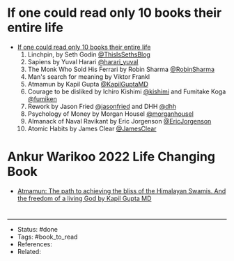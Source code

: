 # If one could read only 10 books their entire life
- [If one could read only 10 books their entire life](https://twitter.com/warikoo/status/1588409404616888320)
	1. Linchpin, by Seth Godin [@ThisIsSethsBlog](https://twitter.com/ThisIsSethsBlog)
	2. Sapiens by Yuval Harari [@harari_yuval](https://twitter.com/harari_yuval)
	3. The Monk Who Sold His Ferrari by Robin Sharma [@RobinSharma](https://twitter.com/RobinSharma)
	4. Man's search for meaning by Viktor Frankl
	5. Atmamun by Kapil Gupta [@KapilGuptaMD](https://twitter.com/KapilGuptaMD)
	6. Courage to be disliked by Ichiro Kishimi [@kishimi](https://twitter.com/kishimi) and Fumitake Koga [@fumiken](https://twitter.com/fumiken)
	7. Rework by Jason Fried [@jasonfried](https://twitter.com/jasonfried) and DHH [@dhh](https://twitter.com/dhh)
	8. Psychology of Money by Morgan Housel [@morganhousel](https://twitter.com/morganhousel)
	9. Almanack of Naval Ravikant by Eric Jorgenson [@EricJorgenson](https://twitter.com/EricJorgenson)
	10. Atomic Habits by James Clear [@JamesClear](https://twitter.com/JamesClear)

# Ankur Warikoo 2022 Life Changing Book
- [Atmamun: The path to achieving the bliss of the Himalayan Swamis. And the freedom of a living God by Kapil Gupta MD](https://www.amazon.com/Atmamun-achieving-Himalayan-Swamis-freedom/dp/1532762720)

#
---
- Status: #done
- Tags: #book_to_read
- References:
- Related:
